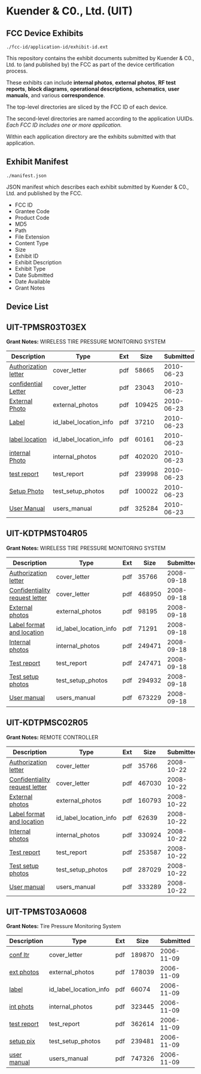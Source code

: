 # Kuender & C0., Ltd. (UIT)
## FCC Device Exhibits

```
./fcc-id/application-id/exhibit-id.ext
```

This repository contains the exhibit documents submitted by Kuender & C0., Ltd. to (and published by) the FCC as part of the device certification process.

These exhibits can include **internal photos**, **external photos**, **RF test reports**, **block diagrams**, **operational descriptions**, **schematics**, **user manuals**, and various **correspondence**.

The top-level directories are sliced by the FCC ID of each device.

The second-level directories are named according to the application UUIDs. *Each FCC ID includes one or more application.*

Within each application directory are the exhibits submitted with that application. 

## Exhibit Manifest

```
./manifest.json
```

JSON manifest which describes each exhibit submitted by Kuender & C0., Ltd. and published by the FCC.

- FCC ID
- Grantee Code
- Product Code
- MD5
- Path
- File Extension
- Content Type
- Size
- Exhibit ID
- Exhibit Description
- Exhibit Type
- Date Submitted
- Date Available
- Grant Notes

## Device List
## UIT-TPMSR03T03EX
**Grant Notes:** WIRELESS TIRE PRESSURE MONITORING SYSTEM

| Description | Type | Ext | Size | Submitted | Available |
| ----------- | ---- | --- | ---- | --------- | --------- |
| [Authorization letter](UIT-TPMSR03T03EX/1e7f88aabc865eea499549eba34dee6b/1301038.pdf) | cover_letter | pdf | 58665 | 2010-06-23 | 2010-06-23 |
| [confidential Letter](UIT-TPMSR03T03EX/1e7f88aabc865eea499549eba34dee6b/1301039.pdf) | cover_letter | pdf | 23043 | 2010-06-23 | 2010-06-23 |
| [External Photo](UIT-TPMSR03T03EX/1e7f88aabc865eea499549eba34dee6b/1301043.pdf) | external_photos | pdf | 109425 | 2010-06-23 | 2010-06-23 |
| [Label](UIT-TPMSR03T03EX/1e7f88aabc865eea499549eba34dee6b/1301044.pdf) | id_label_location_info | pdf | 37210 | 2010-06-23 | 2010-06-23 |
| [label location](UIT-TPMSR03T03EX/1e7f88aabc865eea499549eba34dee6b/1301045.pdf) | id_label_location_info | pdf | 60161 | 2010-06-23 | 2010-06-23 |
| [internal Photo](UIT-TPMSR03T03EX/1e7f88aabc865eea499549eba34dee6b/1301046.pdf) | internal_photos | pdf | 402020 | 2010-06-23 | 2010-06-23 |
| [test report](UIT-TPMSR03T03EX/1e7f88aabc865eea499549eba34dee6b/1301047.pdf) | test_report | pdf | 239998 | 2010-06-23 | 2010-06-23 |
| [Setup Photo](UIT-TPMSR03T03EX/1e7f88aabc865eea499549eba34dee6b/1301048.pdf) | test_setup_photos | pdf | 100022 | 2010-06-23 | 2010-06-23 |
| [User Manual](UIT-TPMSR03T03EX/1e7f88aabc865eea499549eba34dee6b/1301049.pdf) | users_manual | pdf | 325284 | 2010-06-23 | 2010-06-23 |
## UIT-KDTPMST04R05
**Grant Notes:** WIRELESS TIRE PRESSURE MONITORING SYSTEM

| Description | Type | Ext | Size | Submitted | Available |
| ----------- | ---- | --- | ---- | --------- | --------- |
| [Authorization letter](UIT-KDTPMST04R05/797d45825e0415d9b99f097dbfcf3cf3/1003139.pdf) | cover_letter | pdf | 35766 | 2008-09-18 | 2008-09-18 |
| [Confidentiality request letter](UIT-KDTPMST04R05/797d45825e0415d9b99f097dbfcf3cf3/1003141.pdf) | cover_letter | pdf | 468950 | 2008-09-18 | 2008-09-18 |
| [External photos](UIT-KDTPMST04R05/797d45825e0415d9b99f097dbfcf3cf3/1003142.pdf) | external_photos | pdf | 98195 | 2008-09-18 | 2008-09-18 |
| [Label format and location](UIT-KDTPMST04R05/797d45825e0415d9b99f097dbfcf3cf3/1003144.pdf) | id_label_location_info | pdf | 71291 | 2008-09-18 | 2008-09-18 |
| [Internal photos](UIT-KDTPMST04R05/797d45825e0415d9b99f097dbfcf3cf3/1003143.pdf) | internal_photos | pdf | 249471 | 2008-09-18 | 2008-09-18 |
| [Test report](UIT-KDTPMST04R05/797d45825e0415d9b99f097dbfcf3cf3/1003148.pdf) | test_report | pdf | 247471 | 2008-09-18 | 2008-09-18 |
| [Test setup photos](UIT-KDTPMST04R05/797d45825e0415d9b99f097dbfcf3cf3/1003147.pdf) | test_setup_photos | pdf | 294932 | 2008-09-18 | 2008-09-18 |
| [User manual](UIT-KDTPMST04R05/797d45825e0415d9b99f097dbfcf3cf3/1003149.pdf) | users_manual | pdf | 673229 | 2008-09-18 | 2008-09-18 |
## UIT-KDTPMSC02R05
**Grant Notes:** REMOTE CONTROLLER

| Description | Type | Ext | Size | Submitted | Available |
| ----------- | ---- | --- | ---- | --------- | --------- |
| [Authorization letter](UIT-KDTPMSC02R05/f009e7635bae922dd565763d921df444/1003139.pdf) | cover_letter | pdf | 35766 | 2008-10-22 | 2008-10-22 |
| [Confidentiality request letter](UIT-KDTPMSC02R05/f009e7635bae922dd565763d921df444/1019568.pdf) | cover_letter | pdf | 467030 | 2008-10-22 | 2008-10-22 |
| [External photos](UIT-KDTPMSC02R05/f009e7635bae922dd565763d921df444/1019569.pdf) | external_photos | pdf | 160793 | 2008-10-22 | 2008-10-22 |
| [Label format and location](UIT-KDTPMSC02R05/f009e7635bae922dd565763d921df444/1019571.pdf) | id_label_location_info | pdf | 62639 | 2008-10-22 | 2008-10-22 |
| [Internal photos](UIT-KDTPMSC02R05/f009e7635bae922dd565763d921df444/1019570.pdf) | internal_photos | pdf | 330924 | 2008-10-22 | 2008-10-22 |
| [Test report](UIT-KDTPMSC02R05/f009e7635bae922dd565763d921df444/1019574.pdf) | test_report | pdf | 253587 | 2008-10-22 | 2008-10-22 |
| [Test setup photos](UIT-KDTPMSC02R05/f009e7635bae922dd565763d921df444/1019573.pdf) | test_setup_photos | pdf | 287029 | 2008-10-22 | 2008-10-22 |
| [User manual](UIT-KDTPMSC02R05/f009e7635bae922dd565763d921df444/1019575.pdf) | users_manual | pdf | 333289 | 2008-10-22 | 2008-10-22 |
## UIT-TPMST03A0608
**Grant Notes:** Tire Pressure Monitoring System

| Description | Type | Ext | Size | Submitted | Available |
| ----------- | ---- | --- | ---- | --------- | --------- |
| [conf ltr](UIT-TPMST03A0608/bf42a0257f65670e782c631a86e6779d/726544.pdf) | cover_letter | pdf | 189870 | 2006-11-09 | 2006-11-15 |
| [ext photos](UIT-TPMST03A0608/bf42a0257f65670e782c631a86e6779d/726546.pdf) | external_photos | pdf | 178039 | 2006-11-09 | 2006-11-15 |
| [label](UIT-TPMST03A0608/bf42a0257f65670e782c631a86e6779d/726548.pdf) | id_label_location_info | pdf | 66074 | 2006-11-09 | 2006-11-15 |
| [int phots](UIT-TPMST03A0608/bf42a0257f65670e782c631a86e6779d/726547.pdf) | internal_photos | pdf | 323445 | 2006-11-09 | 2006-11-15 |
| [test report](UIT-TPMST03A0608/bf42a0257f65670e782c631a86e6779d/726551.pdf) | test_report | pdf | 362614 | 2006-11-09 | 2006-11-15 |
| [setup pix](UIT-TPMST03A0608/bf42a0257f65670e782c631a86e6779d/726552.pdf) | test_setup_photos | pdf | 239481 | 2006-11-09 | 2006-11-15 |
| [user manual](UIT-TPMST03A0608/bf42a0257f65670e782c631a86e6779d/726553.pdf) | users_manual | pdf | 747326 | 2006-11-09 | 2006-11-15 |
